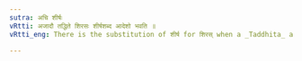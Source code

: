```yaml
---
sutra: अचि शीर्षः
vRtti: अजादौ तद्धिते शिरसः शीर्षशब्द आदेशो भवति ॥
vRtti_eng: There is the substitution of शीर्ष for शिरस् when a _Taddhita_ affix beginning with a vowel follows.

---
```


